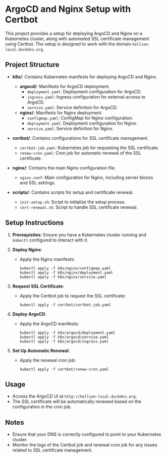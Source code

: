 # ArgoCD and Nginx Setup with Certbot

This project provides a setup for deploying ArgoCD and Nginx on a Kubernetes cluster, along with automated SSL certificate management using Certbot. The setup is designed to work with the domain `hellion-local.duckdns.org`.

## Project Structure

- **k8s/**: Contains Kubernetes manifests for deploying ArgoCD and Nginx.
  - **argocd/**: Manifests for ArgoCD deployment.
    - `deployment.yaml`: Deployment configuration for ArgoCD.
    - `ingress.yaml`: Ingress configuration for external access to ArgoCD.
    - `service.yaml`: Service definition for ArgoCD.
  - **nginx/**: Manifests for Nginx deployment.
    - `configmap.yaml`: ConfigMap for Nginx configuration.
    - `deployment.yaml`: Deployment configuration for Nginx.
    - `service.yaml`: Service definition for Nginx.

- **certbot/**: Contains configurations for SSL certificate management.
  - `certbot-job.yaml`: Kubernetes job for requesting the SSL certificate.
  - `renew-cron.yaml`: Cron job for automatic renewal of the SSL certificate.

- **nginx/**: Contains the main Nginx configuration file.
  - `nginx.conf`: Main configuration for Nginx, including server blocks and SSL settings.

- **scripts/**: Contains scripts for setup and certificate renewal.
  - `init-setup.sh`: Script to initialize the setup process.
  - `cert-renewal.sh`: Script to handle SSL certificate renewal.

## Setup Instructions

1. **Prerequisites**: Ensure you have a Kubernetes cluster running and `kubectl` configured to interact with it.

2. **Deploy Nginx**:
   - Apply the Nginx manifests:
     ```
     kubectl apply -f k8s/nginx/configmap.yaml
     kubectl apply -f k8s/nginx/deployment.yaml
     kubectl apply -f k8s/nginx/service.yaml
     ```

3. **Request SSL Certificate**:
   - Apply the Certbot job to request the SSL certificate:
     ```
     kubectl apply -f certbot/certbot-job.yaml
     ```

4. **Deploy ArgoCD**:
   - Apply the ArgoCD manifests:
     ```
     kubectl apply -f k8s/argocd/deployment.yaml
     kubectl apply -f k8s/argocd/service.yaml
     kubectl apply -f k8s/argocd/ingress.yaml
     ```

5. **Set Up Automatic Renewal**:
   - Apply the renewal cron job:
     ```
     kubectl apply -f certbot/renew-cron.yaml
     ```

## Usage

- Access the ArgoCD UI at `http://hellion-local.duckdns.org`.
- The SSL certificate will be automatically renewed based on the configuration in the cron job.

## Notes

- Ensure that your DNS is correctly configured to point to your Kubernetes cluster.
- Monitor the logs of the Certbot job and renewal cron job for any issues related to SSL certificate management.